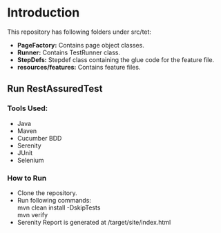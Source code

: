 # Introduction

This repository has following folders under src/tet:

- **PageFactory:** Contains page object classes.
- **Runner:** Contains TestRunner class.
- **StepDefs:** Stepdef class containing the glue code for the feature file.
- **resources/features:** Contains feature files.

## Run RestAssuredTest
### Tools Used:
- Java
- Maven
- Cucumber BDD
- Serenity
- JUnit
- Selenium

### How to Run
- Clone the repository.
- Run following commands:<br />
mvn clean install -DskipTests <br />
mvn verify
- Serenity Report is generated at /target/site/index.html


